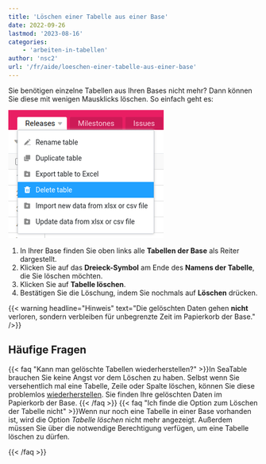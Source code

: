 ```yaml
---
title: 'Löschen einer Tabelle aus einer Base'
date: 2022-09-26
lastmod: '2023-08-16'
categories:
    - 'arbeiten-in-tabellen'
author: 'nsc2'
url: '/fr/aide/loeschen-einer-tabelle-aus-einer-base'
---
```


Sie benötigen einzelne Tabellen aus Ihren Bases nicht mehr? Dann können Sie diese mit wenigen Mausklicks löschen. So einfach geht es:

![Löschen einer Tabelle aus einer Base](images/delete-a-table.png)

1. In Ihrer Base finden Sie oben links alle **Tabellen der Base** als Reiter dargestellt.
2. Klicken Sie auf das **Dreieck-Symbol** am Ende des **Namens der Tabelle**, die Sie löschen möchten.
3. Klicken Sie auf **Tabelle löschen**.
4. Bestätigen Sie die Löschung, indem Sie nochmals auf **Löschen** drücken.

{{< warning  headline="Hinweis"  text="Die gelöschten Daten gehen **nicht** verloren, sondern verbleiben für unbegrenzte Zeit im Papierkorb der Base." />}}

## Häufige Fragen

{{< faq "Kann man gelöschte Tabellen wiederherstellen?" >}}In SeaTable brauchen Sie keine Angst vor dem Löschen zu haben. Selbst wenn Sie versehentlich mal eine Tabelle, Zeile oder Spalte löschen, können Sie diese problemlos [wiederherstellen](https://seatable.io/docs/bases-verwalten/eine-geloeschte-tabelle-wiederherstellen/). Sie finden Ihre gelöschten Daten im Papierkorb der Base.
{{< /faq >}}
{{< faq "Ich finde die Option zum Löschen der Tabelle nicht" >}}Wenn nur noch eine Tabelle in einer Base vorhanden ist, wird die Option _Tabelle löschen_ nicht mehr angezeigt. Außerdem müssen Sie über die notwendige Berechtigung verfügen, um eine Tabelle löschen zu dürfen.

{{< /faq >}}
